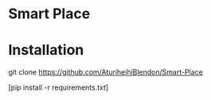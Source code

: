 # Smart Place

# Installation

git clone <https://github.com/AturiheihiBlendon/Smart-Place>

[pip install -r requirements.txt]